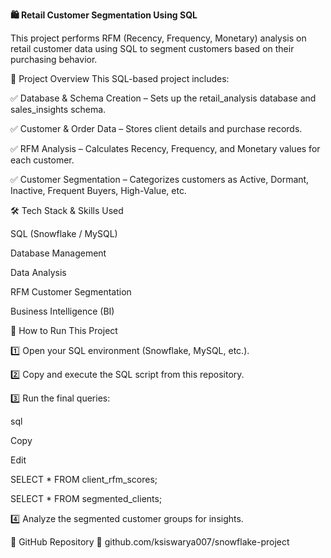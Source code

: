 
**🛍️ Retail Customer Segmentation Using SQL**

This project performs RFM (Recency, Frequency, Monetary) analysis on retail customer data using SQL to segment customers based on their purchasing behavior.

📌 Project Overview
This SQL-based project includes:

✅ Database & Schema Creation – Sets up the retail_analysis database and sales_insights schema.

✅ Customer & Order Data – Stores client details and purchase records.

✅ RFM Analysis – Calculates Recency, Frequency, and Monetary values for each customer.

✅ Customer Segmentation – Categorizes customers as Active, Dormant, Inactive, Frequent Buyers, High-Value, etc.

🛠️ Tech Stack & Skills Used

SQL (Snowflake / MySQL)

Database Management

Data Analysis

RFM Customer Segmentation

Business Intelligence (BI)

🚀 How to Run This Project

1️⃣ Open your SQL environment (Snowflake, MySQL, etc.).

2️⃣ Copy and execute the SQL script from this repository.

3️⃣ Run the final queries:


sql

Copy

Edit

SELECT * FROM client_rfm_scores;

SELECT * FROM segmented_clients;

4️⃣ Analyze the segmented customer groups for insights.

🔗 GitHub Repository
📌 github.com/ksiswarya007/snowflake-project


